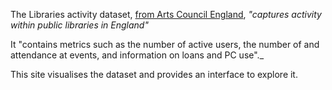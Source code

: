 The Libraries activity dataset, [from Arts Council England](https://www.artscouncil.org.uk/supporting-arts-museums-and-libraries/supporting-libraries), _"captures activity within public libraries in England"_

It "contains metrics such as the number of active users, the number of and attendance at events, and information on loans and PC use".\_

This site visualises the dataset and provides an interface to explore it.
